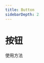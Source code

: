 ```yaml
---
title: Button
sidebarDepth: 2
---
```

# 按钮

使用方法
<ClientOnly>
<button-demo1></button-demo1>
<button-demo2></button-demo2>
</ClientOnly>

